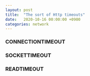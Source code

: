 ```yaml
---
layout: post
title:  "The sort of Http timeouts"
date:   2020-10-16 00:00:00 +0900
categories: network
---
```


### CONNECTIONTIMEOUT

### SOCKETTIMEOUT

### READTIMEOUT